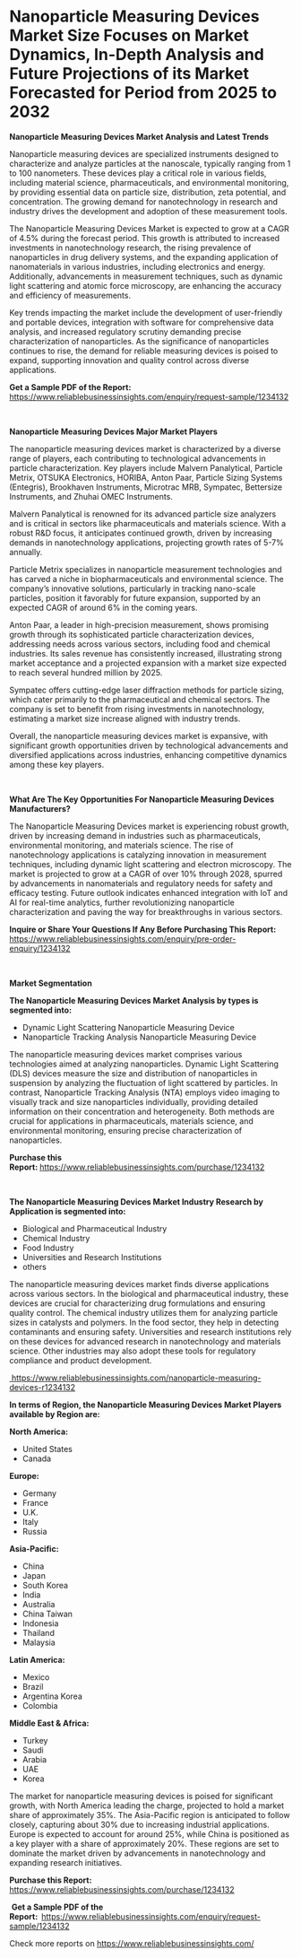<p><h1>Nanoparticle Measuring Devices Market Size Focuses on Market Dynamics, In-Depth Analysis and Future Projections of its Market Forecasted for Period from 2025 to 2032</h1></p><p><strong>Nanoparticle Measuring Devices Market Analysis and Latest Trends</strong></p>
<p><p>Nanoparticle measuring devices are specialized instruments designed to characterize and analyze particles at the nanoscale, typically ranging from 1 to 100 nanometers. These devices play a critical role in various fields, including material science, pharmaceuticals, and environmental monitoring, by providing essential data on particle size, distribution, zeta potential, and concentration. The growing demand for nanotechnology in research and industry drives the development and adoption of these measurement tools.</p><p>The Nanoparticle Measuring Devices Market is expected to grow at a CAGR of 4.5% during the forecast period. This growth is attributed to increased investments in nanotechnology research, the rising prevalence of nanoparticles in drug delivery systems, and the expanding application of nanomaterials in various industries, including electronics and energy. Additionally, advancements in measurement techniques, such as dynamic light scattering and atomic force microscopy, are enhancing the accuracy and efficiency of measurements.</p><p>Key trends impacting the market include the development of user-friendly and portable devices, integration with software for comprehensive data analysis, and increased regulatory scrutiny demanding precise characterization of nanoparticles. As the significance of nanoparticles continues to rise, the demand for reliable measuring devices is poised to expand, supporting innovation and quality control across diverse applications.</p></p>
<p><strong>Get a Sample PDF of the Report:&nbsp;</strong> <a href="https://www.reliablebusinessinsights.com/enquiry/request-sample/1234132?utm_campaign=96&utm_medium=2&utm_source=Github&utm_content=ia&utm_term=27022025&utm_id=nanoparticle-measuring-devices">https://www.reliablebusinessinsights.com/enquiry/request-sample/1234132</a></p>
<p>&nbsp;</p>
<p><strong>Nanoparticle Measuring Devices Major Market Players</strong></p>
<p><p>The nanoparticle measuring devices market is characterized by a diverse range of players, each contributing to technological advancements in particle characterization. Key players include Malvern Panalytical, Particle Metrix, OTSUKA Electronics, HORIBA, Anton Paar, Particle Sizing Systems (Entegris), Brookhaven Instruments, Microtrac MRB, Sympatec, Bettersize Instruments, and Zhuhai OMEC Instruments.</p><p>Malvern Panalytical is renowned for its advanced particle size analyzers and is critical in sectors like pharmaceuticals and materials science. With a robust R&D focus, it anticipates continued growth, driven by increasing demands in nanotechnology applications, projecting growth rates of 5-7% annually.</p><p>Particle Metrix specializes in nanoparticle measurement technologies and has carved a niche in biopharmaceuticals and environmental science. The company’s innovative solutions, particularly in tracking nano-scale particles, position it favorably for future expansion, supported by an expected CAGR of around 6% in the coming years.</p><p>Anton Paar, a leader in high-precision measurement, shows promising growth through its sophisticated particle characterization devices, addressing needs across various sectors, including food and chemical industries. Its sales revenue has consistently increased, illustrating strong market acceptance and a projected expansion with a market size expected to reach several hundred million by 2025.</p><p>Sympatec offers cutting-edge laser diffraction methods for particle sizing, which cater primarily to the pharmaceutical and chemical sectors. The company is set to benefit from rising investments in nanotechnology, estimating a market size increase aligned with industry trends.</p><p>Overall, the nanoparticle measuring devices market is expansive, with significant growth opportunities driven by technological advancements and diversified applications across industries, enhancing competitive dynamics among these key players.</p></p>
<p>&nbsp;</p>
<p><strong>What Are The Key Opportunities For Nanoparticle Measuring Devices Manufacturers?</strong></p>
<p><p>The Nanoparticle Measuring Devices market is experiencing robust growth, driven by increasing demand in industries such as pharmaceuticals, environmental monitoring, and materials science. The rise of nanotechnology applications is catalyzing innovation in measurement techniques, including dynamic light scattering and electron microscopy. The market is projected to grow at a CAGR of over 10% through 2028, spurred by advancements in nanomaterials and regulatory needs for safety and efficacy testing. Future outlook indicates enhanced integration with IoT and AI for real-time analytics, further revolutionizing nanoparticle characterization and paving the way for breakthroughs in various sectors.</p></p>
<p><strong>Inquire or Share Your Questions If Any Before Purchasing This Report:</strong> <a href="https://www.reliablebusinessinsights.com/enquiry/pre-order-enquiry/1234132?utm_campaign=96&utm_medium=2&utm_source=Github&utm_content=ia&utm_term=27022025&utm_id=nanoparticle-measuring-devices">https://www.reliablebusinessinsights.com/enquiry/pre-order-enquiry/1234132</a></p>
<p>&nbsp;</p>
<p><strong>Market Segmentation</strong></p>
<p><strong>The Nanoparticle Measuring Devices Market Analysis by types is segmented into:</strong></p>
<p><ul><li>Dynamic Light Scattering Nanoparticle Measuring Device</li><li>Nanoparticle Tracking Analysis Nanoparticle Measuring Device</li></ul></p>
<p><p>The nanoparticle measuring devices market comprises various technologies aimed at analyzing nanoparticles. Dynamic Light Scattering (DLS) devices measure the size and distribution of nanoparticles in suspension by analyzing the fluctuation of light scattered by particles. In contrast, Nanoparticle Tracking Analysis (NTA) employs video imaging to visually track and size nanoparticles individually, providing detailed information on their concentration and heterogeneity. Both methods are crucial for applications in pharmaceuticals, materials science, and environmental monitoring, ensuring precise characterization of nanoparticles.</p></p>
<p><strong>Purchase this Report:&nbsp;</strong><a href="https://www.reliablebusinessinsights.com/purchase/1234132?utm_campaign=96&utm_medium=2&utm_source=Github&utm_content=ia&utm_term=27022025&utm_id=nanoparticle-measuring-devices">https://www.reliablebusinessinsights.com/purchase/1234132</a></p>
<p>&nbsp;</p>
<p><strong>The Nanoparticle Measuring Devices Market Industry Research by Application is segmented into:</strong></p>
<p><ul><li>Biological and Pharmaceutical Industry</li><li>Chemical Industry</li><li>Food Industry</li><li>Universities and Research Institutions</li><li>others</li></ul></p>
<p><p>The nanoparticle measuring devices market finds diverse applications across various sectors. In the biological and pharmaceutical industry, these devices are crucial for characterizing drug formulations and ensuring quality control. The chemical industry utilizes them for analyzing particle sizes in catalysts and polymers. In the food sector, they help in detecting contaminants and ensuring safety. Universities and research institutions rely on these devices for advanced research in nanotechnology and materials science. Other industries may also adopt these tools for regulatory compliance and product development.</p></p>
<p><a href="https://www.reliablebusinessinsights.com/nanoparticle-measuring-devices-r1234132?utm_campaign=96&utm_medium=2&utm_source=Github&utm_content=ia&utm_term=27022025&utm_id=nanoparticle-measuring-devices">&nbsp;https://www.reliablebusinessinsights.com/nanoparticle-measuring-devices-r1234132</a></p>
<p><strong>In terms of Region, the Nanoparticle Measuring Devices Market Players available by Region are:</strong></p>
<p>
    <p> <strong> North America: </strong>
        <ul>
            <li>United States</li>
            <li>Canada</li>
        </ul>
        </p> 
    <p> <strong> Europe: </strong>
        <ul>
            <li>Germany</li>
            <li>France</li>
            <li>U.K.</li>
            <li>Italy</li>
            <li>Russia</li>
        </ul>
        </p> 
    <p> <strong> Asia-Pacific: </strong>
        <ul>
            <li>China</li>
            <li>Japan</li>
            <li>South Korea</li>
            <li>India</li>
            <li>Australia</li>
            <li>China Taiwan</li>
            <li>Indonesia</li>
            <li>Thailand</li>
            <li>Malaysia</li>
        </ul>
        </p> 
    <p> <strong> Latin America: </strong>
        <ul>
            <li>Mexico</li>
            <li>Brazil</li>
            <li>Argentina Korea</li>
            <li>Colombia</li>
        </ul>
        </p> 
    <p> <strong> Middle East & Africa: </strong>
        <ul>
            <li>Turkey</li>
            <li>Saudi</li>
            <li>Arabia</li>
            <li>UAE</li>
            <li>Korea</li>
        </ul>
    </p>
    </p>
<p><p>The market for nanoparticle measuring devices is poised for significant growth, with North America leading the charge, projected to hold a market share of approximately 35%. The Asia-Pacific region is anticipated to follow closely, capturing about 30% due to increasing industrial applications. Europe is expected to account for around 25%, while China is positioned as a key player with a share of approximately 20%. These regions are set to dominate the market driven by advancements in nanotechnology and expanding research initiatives.</p></p>
<p><strong>Purchase this Report: </strong><a href="https://www.reliablebusinessinsights.com/purchase/1234132?utm_campaign=96&utm_medium=2&utm_source=Github&utm_content=ia&utm_term=27022025&utm_id=nanoparticle-measuring-devices">https://www.reliablebusinessinsights.com/purchase/1234132</a></p>
<p>&nbsp;<strong>Get a Sample PDF of the Report:&nbsp;&nbsp;</strong><a href="https://www.reliablebusinessinsights.com/enquiry/request-sample/1234132?utm_campaign=96&utm_medium=2&utm_source=Github&utm_content=ia&utm_term=27022025&utm_id=nanoparticle-measuring-devices">https://www.reliablebusinessinsights.com/enquiry/request-sample/1234132</a></p>
<p><strong></strong></p>
<p>Check more reports on <a href="https://www.reliablebusinessinsights.com/?utm_campaign=96&utm_medium=2&utm_source=Github&utm_content=ia&utm_term=27022025&utm_id=nanoparticle-measuring-devices">https://www.reliablebusinessinsights.com/</a></p>